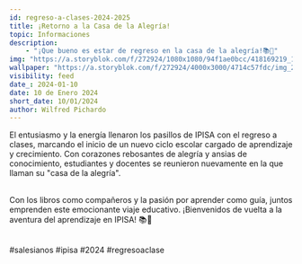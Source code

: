 ```yaml
---
id: regreso-a-clases-2024-2025
title: ¡Retorno a la Casa de la Alegría!
topic: Informaciones
description:
    - "¡Que bueno es estar de regreso en la casa de la alegría!📚🧡"
img: "https://a.storyblok.com/f/272924/1080x1080/94f1ae0bcc/418169219_18038656288633681_2236150375556891696_n.jpg"
wallpaper: "https://a.storyblok.com/f/272924/4000x3000/4714c57fdc/img_20240312_134629776.jpg"
visibility: feed
date_: 2024-01-10
date: 10 de Enero 2024
short_date: 10/01/2024
author: Wilfred Pichardo
---
```

El entusiasmo y la energía llenaron los pasillos de IPISA con el regreso a clases, marcando el inicio de un nuevo ciclo escolar cargado de aprendizaje y crecimiento. Con corazones rebosantes de alegría y ansias de conocimiento, estudiantes y docentes se reunieron nuevamente en la que llaman su "casa de la alegría". 
<br/><br/>

Con los libros como compañeros y la pasión por aprender como guía, juntos emprenden este emocionante viaje educativo. ¡Bienvenidos de vuelta a la aventura del aprendizaje en IPISA! 📚🧡
<br/><br/>

<span style="color: var(--blue-200)">
#salesianos #ipisa #2024 #regresoaclase
</span>
